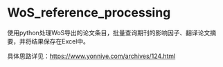 # WoS_reference_processing
使用python处理WoS导出的论文条目，批量查询期刊的影响因子、翻译论文摘要，并将结果保存在Excel中。

具体思路详见：https://www.yonniye.com/archives/124.html
